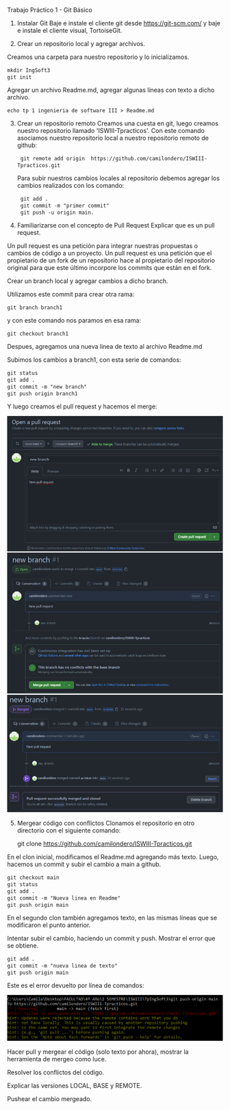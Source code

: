 Trabajo Práctico 1 - Git Básico
1.  Instalar Git
Baje e instale el cliente git desde  https://git-scm.com/ y baje e instale el cliente visual, TortoiseGit. 

2. Crear un repositorio local y agregar archivos.

Creamos una carpeta para nuestro repositorio y lo inicializamos.
	
	mkdir IngSoft3 
	git init
	
Agregar un archivo Readme.md, agregar algunas líneas con texto a dicho archivo.
	
	echo tp 1 ingenieria de software III > Readme.md
	
	
3. Crear un repositorio remoto
	Creamos una cuesta en git, luego creamos nuestro repositorio llamado 'ISWIII-Tpracticos'. 
	Con este comando asociamos nuestro repositorio local a nuestro repositorio remoto de github:
	
		git remote add origin  https://github.com/camilondero/ISWIII-Tpracticos.git 
		
	Para subir nuestros cambios locales al repositorio debemos agregar los cambios realizados con los comando: 
		
		git add . 
		git commit -m "primer commit"  
		git push -u origin main. 
	
4. Familiarizarse con el concepto de Pull Request
Explicar que es un pull request.
		
Un pull request es una petición para integrar nuestras propuestas o cambios de código a un proyecto.
Un pull request es una petición que el propietario de un fork de un repositorio hace al propietario del repositorio original para que este último incorpore los commits que están en el fork.
	
Crear un branch local y agregar cambios a dicho branch.

Utilizamos este commit para crear otra rama:
	
	git branch branch1 
y con este comando nos paramos en esa rama: 

	git checkout branch1
Despues, agregamos una nueva linea de texto al archivo Readme.md
		
Subimos los cambios a branch1, con esta serie de comandos:
	
	git status
	git add .
	git commit -m "new branch"
	git push origin branch1

Y luego creamos el pull request y hacemos el merge:
		
![Image text](https://github.com/camilondero/ISWIII-Tpracticos/blob/main/Images/PR%201.png)
![Image text](https://github.com/camilondero/ISWIII-Tpracticos/blob/main/Images/PR2.png)
![Image text](https://github.com/camilondero/ISWIII-Tpracticos/blob/main/Images/PR3.png)


5. Mergear código con conflictos
Clonamos el repositorio en otro directorio con el siguiente comando:
	
	git clone https://github.com/camilondero/ISWIII-Tpracticos.git
	
En el clon inicial, modificamos el Readme.md agregando más texto. Luego, hacemos un  commit y subir el cambio a main a github.
			
	git checkout main
	git status
	git add .
	git commit -m "Nueva linea en Readme"
	git push origin main
	
En el segundo clon también agregamos texto, en las mismas líneas que se modificaron el punto anterior.
	
Intentar subir el cambio, haciendo un commit y push. Mostrar el error que se obtiene.
	
	git add .
	git commit -m "nueva linea de texto"
	git push origin main
	
Este es el error devuelto por línea de comandos: 

![Image text](https://github.com/camilondero/ISWIII-Tpracticos/blob/main/Images/Error.png)
	
	
Hacer pull y mergear el código (solo texto por ahora), mostrar la herramienta de mergeo como luce.
	
	

Resolver los conflictos del código.

	
	
Explicar las versiones LOCAL, BASE y REMOTE.

Pushear el cambio mergeado.
